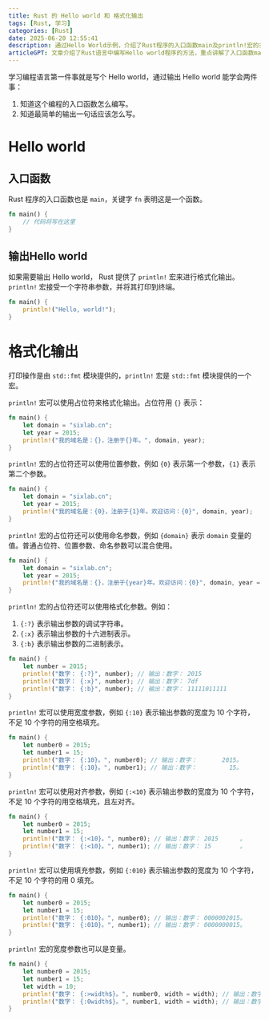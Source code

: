 ```yaml
---
title: Rust 的 Hello world 和 格式化输出
tags: [Rust, 学习]
categories: [Rust]
date: 2025-06-20 12:55:41
description: 通过Hello World示例，介绍了Rust程序的入口函数main及println!宏的多种格式化输出方法。
articleGPT: 文章介绍了Rust语言中编写Hello world程序的方法，重点讲解了入口函数main的结构和使用println!宏进行格式化输出的多种方式，包括普通占位符、位置参数、命名参数、格式化参数（如调试字符串、十六进制、二进制）、宽度设置、对齐方式、填充字符以及变量宽度的应用，通过代码示例展示了如何灵活控制输出格式。
---
```


学习编程语言第一件事就是写个 Hello world，通过输出 Hello world 能学会两件事：

1. 知道这个编程的入口函数怎么编写。
2. 知道最简单的输出一句话应该怎么写。

# Hello world

## 入口函数

Rust 程序的入口函数也是 `main`，关键字 `fn` 表明这是一个函数。

```rust
fn main() {
    // 代码将写在这里
}
```

## 输出Hello world

如果需要输出 Hello world， Rust 提供了 `println!` 宏来进行格式化输出。`println!` 宏接受一个字符串参数，并将其打印到终端。

```rust
fn main() {
    println!("Hello, world!");
}
```

# 格式化输出

打印操作是由 `std::fmt` 模块提供的，`println!` 宏是 `std::fmt` 模块提供的一个宏。

`println!` 宏可以使用占位符来格式化输出。占位符用 `{}` 表示：

```rust
fn main() {
    let domain = "sixlab.cn";
    let year = 2015;
    println!("我的域名是：{}，注册于{}年。", domain, year);
}
```

`println!` 宏的占位符还可以使用位置参数，例如 `{0}` 表示第一个参数，`{1}` 表示第二个参数。

```rust
fn main() {
    let domain = "sixlab.cn";
    let year = 2015;
    println!("我的域名是：{0}，注册于{1}年。欢迎访问：{0}", domain, year);
}
```

`println!` 宏的占位符还可以使用命名参数，例如 `{domain}` 表示 `domain` 变量的值。普通占位符、位置参数、命名参数可以混合使用。

```rust
fn main() {
    let domain = "sixlab.cn";
    let year = 2015;
    println!("我的域名是：{}，注册于{year}年。欢迎访问：{0}", domain, year = year);
}
```

`println!` 宏的占位符还可以使用格式化参数。例如：

1. `{:?}` 表示输出参数的调试字符串。
2. `{:x}` 表示输出参数的十六进制表示。
3. `{:b}` 表示输出参数的二进制表示。

```rust
fn main() {
    let number = 2015;
    println!("数字： {:?}", number); // 输出：数字： 2015
    println!("数字： {:x}", number); // 输出：数字： 7df
    println!("数字： {:b}", number); // 输出：数字： 11111011111
}
```

`println!` 宏可以使用宽度参数，例如 `{:10}` 表示输出参数的宽度为 10 个字符，不足 10 个字符的用空格填充。

```rust
fn main() {
    let number0 = 2015;
    let number1 = 15;
    println!("数字： {:10}。", number0); // 输出：数字：       2015。
    println!("数字： {:10}。", number1); // 输出：数字：         15。
}
```

`println!` 宏可以使用对齐参数，例如 `{:<10}` 表示输出参数的宽度为 10 个字符，不足 10 个字符的用空格填充，且左对齐。

```rust
fn main() {
    let number0 = 2015;
    let number1 = 15;
    println!("数字： {:<10}。", number0); // 输出：数字： 2015      。
    println!("数字： {:<10}。", number1); // 输出：数字： 15        。
}
```

`println!` 宏可以使用填充参数，例如 `{:010}` 表示输出参数的宽度为 10 个字符，不足 10 个字符的用 0 填充。

```rust
fn main() {
    let number0 = 2015;
    let number1 = 15;
    println!("数字： {:010}。", number0); // 输出：数字： 0000002015。
    println!("数字： {:010}。", number1); // 输出：数字： 0000000015。
}
```

`println!` 宏的宽度参数也可以是变量。

```rust
fn main() {
    let number0 = 2015;
    let number1 = 15;
    let width = 10;
    println!("数字： {:>width$}。", number0, width = width); // 输出：数字：       2015。
    println!("数字： {:0width$}。", number1, width = width); // 输出：数字： 0000000015。
}
```
